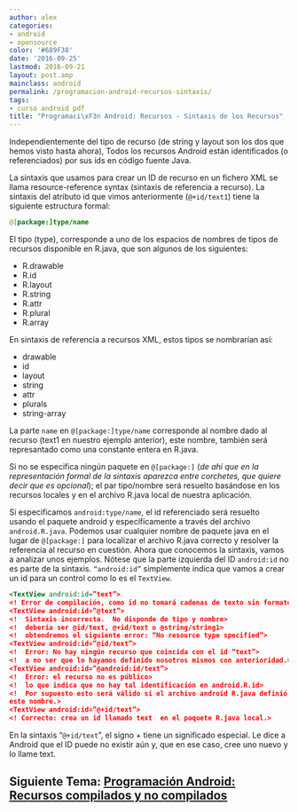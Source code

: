 ```yaml
---
author: alex
categories:
- android
- opensource
color: '#689F38'
date: '2016-09-25'
lastmod: 2016-09-21
layout: post.amp
mainclass: android
permalink: /programacion-android-recursos-sintaxis/
tags:
- curso android pdf
title: "Programaci\xF3n Android: Recursos - Sintaxis de los Recursos"
---
```


Independientemente del tipo de recurso (de string y layout son los dos que hemos visto hasta ahora), Todos los recursos Android están identificados (o referenciados) por sus ids en código fuente Java.

La sintaxis que usamos para crear un ID de recurso en un fichero XML se llama resource-reference syntax (sintaxis de referencia a recurso). La sintaxis del atributo id que vimos anteriormente (`@+id/text1`) tiene la siguiente estructura formal:

<!--more--><!--ad-->

```java
@[package:]type/name
```

El tipo (type), corresponde a uno de los espacios de nombres de tipos de recursos disponible en R.java, que son algunos de los siguientes:

* R.drawable
* R.id
* R.layout
* R.string
* R.attr
* R.plural
* R.array

En sintaxis de referencia a recursos XML, estos tipos se nombrarían así:

* drawable
* id
* layout
* string
* attr
* plurals
* string-array

La parte `name` en `@[package:]type/name` corresponde al nombre dado al recurso (text1 en nuestro ejemplo anterior), este nombre, también será represantado como una constante entera en R.java.

Si no se especifica ningún paquete en `@[package:]` (_de ahí que en la representación formal de la sintaxis aparezca entre corchetes, que quiere decir que es opcional_); el par tipo/nombre será resuelto basándose en los recursos locales y en el archivo R.java local de nuestra aplicación.

Si especificamos `android:type/name`, el id referenciado será resuelto usando el paquete android y específicamente a través del archivo `android.R.java`. Podemos usar cualquier nombre de paquete java en el lugar de `@[package:]` para localizar el archivo R.java correcto y resolver la referencia al recurso en cuestión. Ahora que conocemos la sintaxis, vamos a analizar unos ejemplos. Nótese que la parte izquierda del ID `android:id` no es parte de la sintaxis. `“android:id”` simplemente indica que vamos a crear un id para un control como lo es el `TextView`.

```xml
<TextView android:id=”text”>
<!­­ Error de compilación, como id no tomará cadenas de texto sin formato. ­­>
<TextView android:id=”@text”>
<!­­  Sintaxis incorrecta.  No disponde de tipo y nombre­­>
<!­­  debería ser @id/text, @+id/text o @string/string1­­>
<!­­  obtendremos el siguiente error: “No resource type specified”­­>
<TextView android:id=”@id/text”>
<!­­  Error: No hay ningún recurso que coincida con el id “text”­­>
<!­­  a no ser que lo hayamos definido nosotros mismos con anterioridad.­­>
<TextView android:id=”@android:id/text”>
<!­­  Error: el recurso no es público­­>
<!­­  lo que indica que no hay tal identificación en android.R.id­­>
<!­­  Por supuesto esto será válido si el archivo android R.java definió un id con
este nombre.­­>
<TextView android:id=”@+id/text”>
<!­­ Correcto: crea un id llamado text  en el paquete R.java local.­­>
```

En la sintaxis “`@+id/text`”, el signo + tiene un significado especial. Le dice a Android que el ID puede no existir aún y, que en ese caso, cree uno nuevo y lo llame text.


## Siguiente Tema: [Programación Android: Recursos compilados y no compilados][1]

 [1]: https://elbauldelprogramador.com/programacion-android-recursos-2/